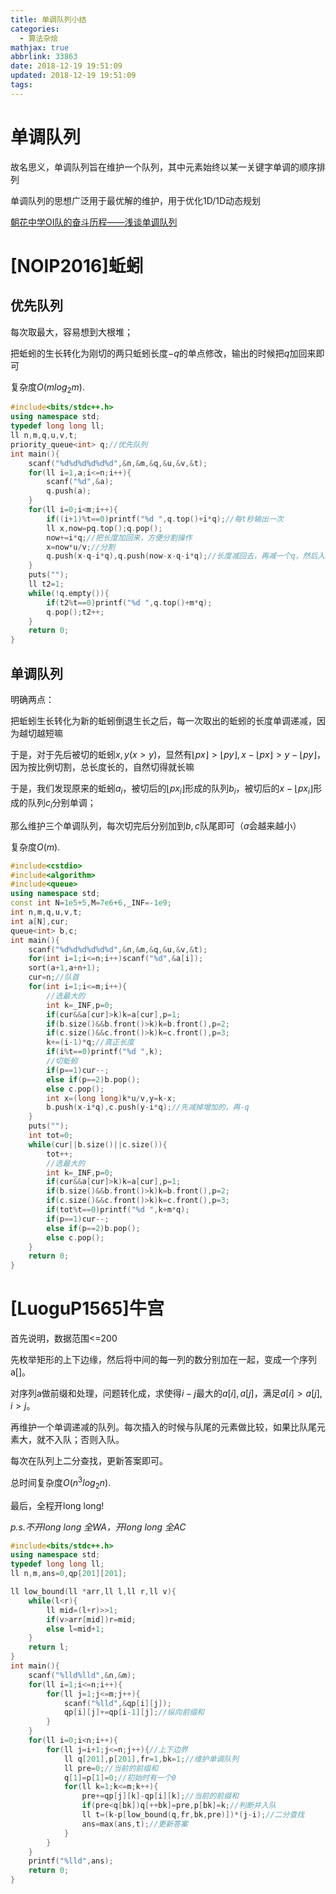 ```yaml
---
title: 单调队列小结
categories:
  - 算法杂烩
mathjax: true
abbrlink: 33863
date: 2018-12-19 19:51:09
updated: 2018-12-19 19:51:09
tags:
---
```


# 单调队列

故名思义，单调队列旨在维护一个队列，其中元素始终以某一关键字单调的顺序排列

单调队列的思想广泛用于最优解的维护，用于优化1D/1D动态规划

[朝花中学OI队的奋斗历程——浅谈单调队列](https://sweetlemon.blog.luogu.org/dan-diao-dui-lie)

# [NOIP2016]蚯蚓

## 优先队列

每次取最大，容易想到大根堆；

把蚯蚓的生长转化为刚切的两只蚯蚓长度$-q$的单点修改，输出的时候把$q$加回来即可

复杂度$O(mlog_2m)$.

```cpp
#include<bits/stdc++.h>
using namespace std;
typedef long long ll;
ll n,m,q,u,v,t;
priority_queue<int> q;//优先队列
int main(){
	scanf("%d%d%d%d%d%d",&n,&m,&q,&u,&v,&t);
	for(ll i=1,a;i<=n;i++){
		scanf("%d",&a);
		q.push(a);
	}
	for(ll i=0;i<m;i++){
		if((i+1)%t==0)printf("%d ",q.top()+i*q);//每t秒输出一次
		ll x,now=pq.top();q.pop();
		now+=i*q;//把长度加回来，方便分割操作
		x=now*u/v;//分割
		q.push(x-q-i*q),q.push(now-x-q-i*q);//长度减回去，再减一个q，然后入队
	}
	puts("");
	ll t2=1;
	while(!q.empty()){
		if(t2%t==0)printf("%d ",q.top()+m*q);
		q.pop();t2++;
	}
	return 0;
}
```

## 单调队列

明确两点：

把蚯蚓生长转化为新的蚯蚓倒退生长之后，每一次取出的蚯蚓的长度单调递减，因为越切越短嘛

于是，对于先后被切的蚯蚓$x,y(x>y)$，显然有$\lfloor px\rfloor>\lfloor py\rfloor,x-\lfloor px\rfloor>y-\lfloor py\rfloor$，因为按比例切割，总长度长的，自然切得就长嘛

于是，我们发现原来的蚯蚓$a_i$，被切后的$\lfloor px_i\rfloor$形成的队列$b_i$，被切后的$x-\lfloor px_i\rfloor$形成的队列$c_i$分别单调；

那么维护三个单调队列，每次切完后分别加到$b,c$队尾即可（$a$会越来越小）

复杂度$O(m)$.

```cpp
#include<cstdio>
#include<algorithm>
#include<queue>
using namespace std;
const int N=1e5+5,M=7e6+6,_INF=-1e9;
int n,m,q,u,v,t;
int a[N],cur;
queue<int> b,c;
int main(){
	scanf("%d%d%d%d%d%d",&n,&m,&q,&u,&v,&t);
	for(int i=1;i<=n;i++)scanf("%d",&a[i]);
	sort(a+1,a+n+1);
	cur=n;//队首
	for(int i=1;i<=m;i++){
		//选最大的
		int k=_INF,p=0;
		if(cur&&a[cur]>k)k=a[cur],p=1;
		if(b.size()&&b.front()>k)k=b.front(),p=2;
		if(c.size()&&c.front()>k)k=c.front(),p=3;
		k+=(i-1)*q;//真正长度
		if(i%t==0)printf("%d ",k);
		//切蚯蚓
		if(p==1)cur--;
		else if(p==2)b.pop();
		else c.pop();
		int x=(long long)k*u/v,y=k-x;
		b.push(x-i*q),c.push(y-i*q);//先减掉增加的，再-q
	}
	puts("");
	int tot=0;
	while(cur||b.size()||c.size()){
		tot++;
		//选最大的
		int k=_INF,p=0;
		if(cur&&a[cur]>k)k=a[cur],p=1;
		if(b.size()&&b.front()>k)k=b.front(),p=2;
		if(c.size()&&c.front()>k)k=c.front(),p=3;
		if(tot%t==0)printf("%d ",k+m*q);
		if(p==1)cur--;
		else if(p==2)b.pop();
		else c.pop();
	}
	return 0;
}
```

# [LuoguP1565]牛宫

首先说明，数据范围<=200

先枚举矩形的上下边缘，然后将中间的每一列的数分别加在一起，变成一个序列a[]。

对序列a做前缀和处理，问题转化成，求使得$i-j$最大的$a[i],a[j]$，满足$a[i]>a[j],i>j$。

再维护一个单调递减的队列。每次插入的时候与队尾的元素做比较，如果比队尾元素大，就不入队；否则入队。

每次在队列上二分查找，更新答案即可。

总时间复杂度$O(n^3log_2n)$.

最后，全程开long long!

*p.s.不开long long 全WA，开long long 全AC*

```cpp
#include<bits/stdc++.h>
using namespace std;
typedef long long ll;
ll n,m,ans=0,qp[201][201];

ll low_bound(ll *arr,ll l,ll r,ll v){
	while(l<r){
		ll mid=(l+r)>>1;
		if(v>arr[mid])r=mid;
		else l=mid+1;
	}
	return l;
}
int main(){
	scanf("%lld%lld",&n,&m);
	for(ll i=1;i<=n;i++){
		for(ll j=1;j<=m;j++){
			scanf("%lld",&qp[i][j]);
			qp[i][j]+=qp[i-1][j];//纵向前缀和
		}
	}
	for(ll i=0;i<n;i++){
		for(ll j=i+1;j<=n;j++){//上下边界
			ll q[201],p[201],fr=1,bk=1;//维护单调队列
			ll pre=0;//当前的前缀和
			q[1]=p[1]=0;//初始时有一个0
			for(ll k=1;k<=m;k++){
				pre+=qp[j][k]-qp[i][k];//当前的前缀和
				if(pre<q[bk])q[++bk]=pre,p[bk]=k;//判断并入队
				ll t=(k-p[low_bound(q,fr,bk,pre)])*(j-i);//二分查找
				ans=max(ans,t);//更新答案 
			}
		}
	}
	printf("%lld",ans);
	return 0;
}
```